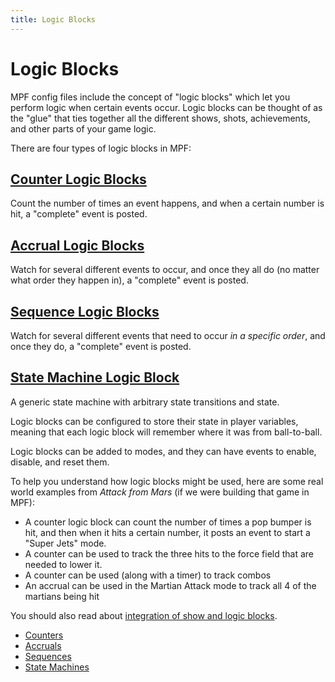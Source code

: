 ```yaml
---
title: Logic Blocks
---
```


# Logic Blocks


MPF config files include the concept of "logic blocks" which let you
perform logic when certain events occur. Logic blocks can be thought of
as the "glue" that ties together all the different shows, shots,
achievements, and other parts of your game logic.

There are four types of logic blocks in MPF:

## [Counter Logic Blocks](counters.md)

Count the number of times an event happens, and when a certain
number is hit, a "complete" event is posted.

## [Accrual Logic Blocks](accruals.md)

Watch for several different events to occur, and once they all do
(no matter what order they happen in), a "complete" event is posted.

## [Sequence Logic Blocks](sequences.md)

Watch for several different events that need to occur *in a specific
order*, and once they do, a "complete" event is posted.

## [State Machine Logic Block](state_machines.md)

A generic state machine with arbitrary state transitions and state.

Logic blocks can be configured to store their state in player variables,
meaning that each logic block will remember where it was from
ball-to-ball.

Logic blocks can be added to modes, and they can have events to enable,
disable, and reset them.

To help you understand how logic blocks might be used, here are some
real world examples from *Attack from Mars* (if we were building that
game in MPF):

* A counter logic block can count the number of times a pop bumper is
    hit, and then when it hits a certain number, it posts an event to
    start a "Super Jets" mode.
* A counter can be used to track the three hits to the force field
    that are needed to lower it.
* A counter can be used (along with a timer) to track combos
* An accrual can be used in the Martian Attack mode to track all 4 of
    the martians being hit

You should also read about
[integration of show and logic blocks](integrating_logic_blocks_and_shows.md).

* [Counters](counters.md)
* [Accruals](accruals.md)
* [Sequences](sequences.md)
* [State Machines](state_machines.md)
